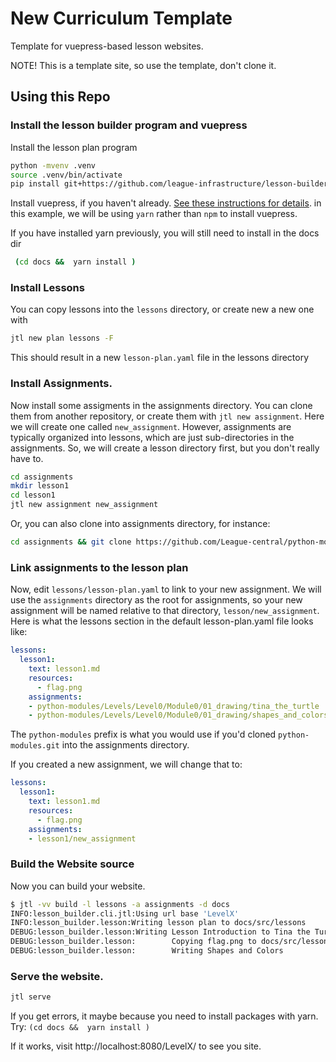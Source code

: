 # New Curriculum Template

Template for vuepress-based lesson websites. 

NOTE! This is a template site, so use the template, don't clone it. 


## Using this Repo


### Install the lesson builder program and vuepress

Install the lesson plan program 

```bash 
python -mvenv .venv
source .venv/bin/activate
pip install git+https://github.com/league-infrastructure/lesson-builder.git#egg=lesson-builder
```

Install vuepress, if you haven't already.  [See these instructions for details](https://vuepress.vuejs.org/guide/getting-started.html). 
in this example, we will be using `yarn` rather than `npm` to install vuepress.


If you have installed yarn previously, you will still need to install in the docs dir

```bash
 (cd docs &&  yarn install )
 ```


### Install Lessons

You can copy lessons into the `lessons` directory, or create new a new one with 

```bash
jtl new plan lessons -F
```

This should result in a new ```lesson-plan.yaml``` file in the lessons directory



### Install Assignments. 

Now install some assigments in the assignments directory. You can clone them
from another repository, or create them with `jtl new assignment`. Here we will
create one called `new_assignment`. However, assignments are typically
organized into lessons, which are just sub-directories in the assignments. So, 
we will create a lesson directory first, but you don't really have to. 

```bash
cd assignments
mkdir lesson1
cd lesson1
jtl new assignment new_assignment
```

Or, you can also clone into assignments directory, for instance:

```bash 
cd assignments && git clone https://github.com/League-central/python-modules.git)
```


### Link assignments to the lesson plan

Now, edit ``lessons/lesson-plan.yaml`` to link to your new assignment. We will use
the `assignments` directory as the root for assignments, so your new assignment will 
be named relative to that directory, `lesson/new_assignment`.  Here is what the
lessons section in the default lesson-plan.yaml file looks like:

```yaml
lessons:
  lesson1:
    text: lesson1.md
    resources:
      - flag.png
    assignments:
    - python-modules/Levels/Level0/Module0/01_drawing/tina_the_turtle
    - python-modules/Levels/Level0/Module0/01_drawing/shapes_and_colors
```

The `python-modules` prefix is what you would use if you'd cloned `python-modules.git` into the
assignments directory.


If you created a new assignment, we will change that to:

```yaml
lessons:
  lesson1:
    text: lesson1.md
    resources:
      - flag.png
    assignments:
    - lesson1/new_assignment
```

### Build the  Website source

Now you can build your website. 

```bash 
$ jtl -vv build -l lessons -a assignments -d docs
INFO:lesson_builder.cli.jtl:Using url base 'LevelX'
INFO:lesson_builder.lesson:Writing lesson plan to docs/src/lessons
DEBUG:lesson_builder.lesson:Writing Lesson Introduction to Tina the Turtle to docs/src/lessons/introduction-to-tina-the-turtle
DEBUG:lesson_builder.lesson:        Copying flag.png to docs/src/lessons/introduction-to-tina-the-turtle
DEBUG:lesson_builder.lesson:        Writing Shapes and Colors
```


### Serve the website. 

```bash
jtl serve
```

If you get errors, it maybe because you need to install packages with yarn. Try: `(cd docs &&  yarn install )`

If it works, visit  http://localhost:8080/LevelX/ to see you site. 









